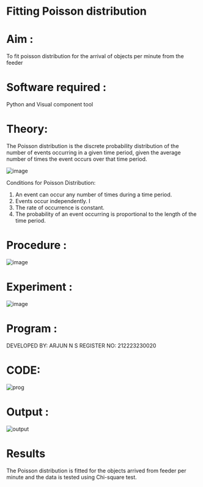 # Fitting Poisson  distribution
# Aim : 

To fit poisson distribution for the arrival of objects per minute from the feeder

# Software required :  

Python and Visual component tool

# Theory:

The Poisson distribution is the discrete probability distribution of the number of events occurring in a given time period, given the average number of times the event occurs over that time period.

![image](https://user-images.githubusercontent.com/104613195/166248326-fd042076-8b0b-40c4-8b11-1d8e8fcb74db.png)

 Conditions for Poisson Distribution:

1. An event can occur any number of times during a time period.
2. Events occur independently. I
3. The rate of occurrence is constant.
4. The probability of an event occurring is proportional to the length of the time period. 
 
# Procedure :

![image](https://user-images.githubusercontent.com/104613195/166251988-d0c53205-6080-4f7b-ae4c-398178586637.png)

# Experiment :

![image](https://user-images.githubusercontent.com/103921593/230282876-f4a5afbf-cac1-4648-a1b0-c78840638a8e.png)

# Program :
DEVELOPED BY: ARJUN N S 
REGISTER NO: 212223230020

# CODE:

 ![prog](https://github.com/NSArjun/Poisson_distribution/assets/148233801/a71b261e-7ec9-4761-8cf6-dab6f4cc8ffa)


# Output : 


![output](https://github.com/NSArjun/Poisson_distribution/assets/148233801/33177d67-406d-451d-b8d0-8d940e1171b6)

# Results

The Poisson distribution is fitted for the objects arrived from feeder per minute and the data is tested using Chi-square test. 
 
